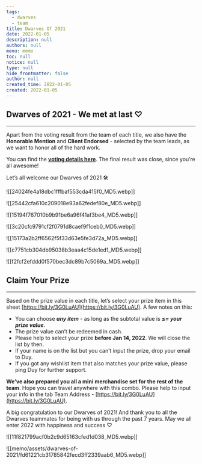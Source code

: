 ```yaml
---
tags: 
  - dwarves
  - team
title: Dwarves Of 2021
date: 2022-01-05
description: null
authors: null
menu: memo
toc: null
notice: null
type: null
hide_frontmatter: false
author: null
created_time: 2022-01-05
created: 2022-01-05
---
```




## Dwarves of 2021 - We met at last ♡

---

Apart from the voting result from the team of each title, we also have the **Honorable Mention** and **Client Endorsed** - selected by the team leads, as we want to honor all of the hard work. 

You can find the **[voting details here](https://docs.google.com/spreadsheets/d/1ggaJYllrIg8IK8uFOEqWFoHUATM1BP6ISTrX-emsdIc/edit#gid=0)**. The final result was close, since you’re all awesome!

Let’s all welcome our Dwarves of 2021 🛠


<!-- column_list 30f5758a-90cb-4b5a-a6f0-0ef01b25fa08 -->

<!-- column 8c747800-c196-4d47-a925-bb945e51eb0c -->

![[24024fe4a18dbc1fffbaf553cda415f0_MD5.webp]]

<!-- column b900b3a7-1116-49be-982e-820e94cc9b6d -->

![[25442cfa610c209018e93a62fedef80e_MD5.webp]]

<!-- column_list 2d448780-5ff0-4889-b27d-9a2fd4a71195 -->

<!-- column b6afac81-0a74-4df1-a85f-e1cf8ff4617c -->

![[15194f767010b9b91be6a96f41af3be4_MD5.webp]]

<!-- column aa551eb0-e2d4-425f-a39e-aa273663b07c -->

![[3c20cfc9791cf2f0791d8caef9f1ceb0_MD5.webp]]

<!-- column 99891e5d-eb72-4ab4-868a-31d81e9fb210 -->

![[15173a2b2ff6562f5f33d63e5fe3d72a_MD5.webp]]

<!-- column_list a4ccea52-41b1-4a49-8118-efd991e5f8fc -->

<!-- column 06ebb457-838e-4aec-b8d4-7ec4c14f083e -->

![[c7751cb304db95038b3eaa4c15de1ed1_MD5.webp]]

<!-- column 68e2435f-4b24-4ea3-b34e-08635ac989b1 -->

![[f2fcf2efddd0f570bec3dc89b7c5069a_MD5.webp]]


## Claim Your Prize

---

Based on the prize value in each title, let’s select your prize item in this sheet [https://bit.ly/3G0LuAU](https://bit.ly/3G0LuAU). A few notes on this: 

* You can choose ***any item*** - as long as the subtotal value is ***≤= your prize value***. 
* The prize value can’t be redeemed in cash. 
* Please help to select your prize **before Jan 14, 2022**. We will close the list by then.
* If your name is on the list but you can’t input the prize, drop your email to Duy.
* If you got any wishlist item that also matches your prize value, please ping Duy for further support. 

**We’ve also prepared you all a mini merchandise set for the rest of the team**. Hope you can travel anywhere with this combo. Please help to input your info in the tab Team Address - [https://bit.ly/3G0LuAU](https://bit.ly/3G0LuAU).


A big congratulation to our Dwarves of 2021! And thank you to all the Dwarves teammates for being with us through the past 7 years. May we all enter 2022 with happiness and success ♡



<!-- column_list 3a4baa91-95c1-43a2-b262-47b71d3a4306 -->

<!-- column 7edbb303-11b0-4bd5-b0df-09200223df43 -->

![[11f821799acf0b2c9d65163cfed1d038_MD5.webp]]

<!-- column 8642fb82-ead1-48a9-881e-e8debcd58e65 -->

![[memo/assets/dwarves-of-2021/fd61221cb31785842fecd3ff2339aab6_MD5.webp]]

